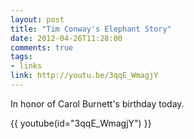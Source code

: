```yaml
---
layout: post
title: "Tim Conway's Elephant Story"
date: 2012-04-26T11:28:00
comments: true
tags:
- links
link: http://youtu.be/3qqE_WmagjY
---
```

In honor of Carol Burnett's birthday today.

{{ youtube(id="3qqE_WmagjY") }}
